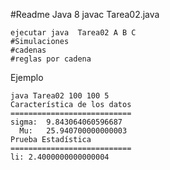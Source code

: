 #Readme
Java 8
	javac Tarea02.java

	ejecutar java  Tarea02 A B C
	#Simulaciones 
	#cadenas 
	#reglas por cadena
	
Ejemplo
	
	java Tarea02 100 100 5
	Característica de los datos
	===========================
	sigma:	9.843064060596687
      Mu:	25.940700000000003
	Prueba Estadística
	===========================
	li:	2.4000000000000004
